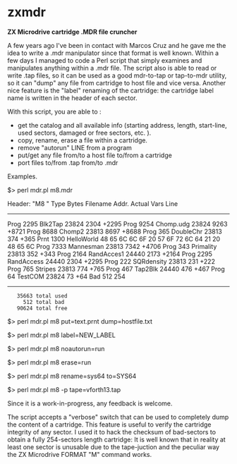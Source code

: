 # zxmdr
__ZX Microdrive cartridge .MDR file cruncher__

A few years ago I've been in contact with Marcos Cruz and he gave me the idea to write a .mdr manipulator since that format is well known.
Within a few days I managed to code a Perl script that simply examines and manipulates anything within a .mdr file.
The script also is able to read or write .tap files, so it can be used as a good mdr-to-tap or tap-to-mdr utility, so it can "dump" any file from cartridge to host file and vice versa.
Another nice feature is the "label" renaming of the cartridge: the cartridge label name is written in the header of each sector.

With this script, you are able to :

- get the catalog and all available info (starting address, length, start-line, used sectors, damaged or free sectors, etc. ).
- copy, rename, erase a file within a cartridge.
- remove "autorun" LINE from a program
- put/get any file from/to a host file to/from a cartridge 
- port files to/from  .tap  from/to  .mdr

Examples.

$> perl mdr.pl  m8.mdr

 Header: "M8        "
 Type  Bytes Filename     Addr. Actual   Vars   Line
 ____ ______ ___________ ______ ______ ______ ______
 Prog   2295 Blk2Tap      23824   2304  +2295
 Prog   9254 Chomp.udg    23824   9263  +8721
 Prog   8688 Chomp2       23813   8697  +8688
 Prog    365 DoubleChr    23813    374   +365
 Prnt   1300 HelloWorld  48 65 6C 6C 6F 20 57 6F 72 6C 64 21 20 48 65 6C
 Prog   7333 Mannesman    23813   7342  +4706
 Prog    343 Primality    23813    352   +343
 Prog   2164 RandAcces1   24440   2173  +2164
 Prog   2295 RandAccess   24440   2304  +2295
 Prog    222 SQRdensity   23813    231   +222
 Prog    765 Stripes      23813    774   +765
 Prog    467 Tap2Blk      24440    476   +467
 Prog     64 TestCOM      23824     73    +64
 Bad     512             254
 ____ ______ ___________ ___________________________________________
 
       35663 total used
         512 total bad
       90624 total free

$> perl mdr.pl m8  put=text.prnt  dump=hostfile.txt 

$> perl mdr.pl m8  label=NEW_LABEL

$> perl mdr.pl m8  noautorun=run

$> perl mdr.pl m8  erase=run

$> perl mdr.pl m8  rename=sys64 to=SYS64

$> perl mdr.pl m8  -p tape=vforth13.tap



Since it is a work-in-progress, any feedback is welcome.

The script accepts a "verbose" switch that can be used to completely dump the content of a cartridge. This feature is useful to verify the cartridge integrity of any sector. I used it to hack the checksum of bad-sectors to obtain a fully 254-sectors length cartridge: It is well known that in reality at least one sector is unusable due to the tape-juction and the peculiar way the ZX Microdrive FORMAT "M" command works. 



